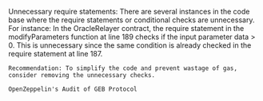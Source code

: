 Unnecessary require statements: There are several instances in the code base where the require statements or conditional checks are unnecessary. For instance: In the OracleRelayer contract, the require statement in the modifyParameters function at line 189 checks if the input parameter data > 0. This is unnecessary since the same condition is already checked in the require statement at line 187.

    Recommendation: To simplify the code and prevent wastage of gas, consider removing the unnecessary checks.

    OpenZeppelin's Audit of GEB Protocol